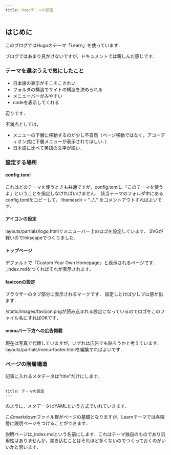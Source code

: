 ```yaml
---
title: Hugoテーマの設定
---
```


## はじめに
このブログではHugoのテーマ「Learn」を使っています．

ブログではあまり見かけないですが，ドキュメントでは親しんだ感じです．

### テーマを選ぶうえで気にしたこと
- 日本語の表示がそこそこきれい
- フォルダの構造でサイトの構造を決められる
- メニューバーがみやすい
- codeを表示してくれる

辺りです．

不満点としては，
- メニューの下層に移動するのが少し不自然（ページ移動ではなく，アコーディオン式に下層メニューが表示されてほしい．）
- 日本語に比べて英語の文字が細い．


### 設定する場所

#### config.toml
これはどのテーマを使うときも共通ですが，config.tomlに「このテーマを使うよ」ということを指定しなければいけません．
該当テーマのフォルダ中にあるconfig.tomlをコピーして，
themesdir = "../.."
をコメントアウトすればよいです．

#### アイコンの設定
layouts/partials/logo.htmlでメニューバー上のロゴを設定しています．
SVGが軽いのでInkscapeでつくりました．

#### トップページ
デフォルトで「Custom Your Own Homepage」と表示されるページです．
_index.mdをつくればそれが表示されます．

#### faviconの設定
ブラウザーのタブ部分に表示されるマークです．
設定しとけば少しプロ感が出ます．

/static/images/favicon.pngが読み込まれる設定になっているのでロゴをこのファイル名にすればOKです．

#### menuバー下方への広告掲載
現在は写真で代替していますが，いずれは広告でも貼ろうかと考えています．
layouts/partials/menu-footer.htmlを編集すればよいです．

### ページの階層構造
記事に入れるメタデータは"title"だけにします．
```
---
title: テーマの設定
---
```
のように，メタデータはYAMLという方式でいれていきます．

このmarkdownファイル群がページの基礎となりますが，Learnテーマでは各階層に説明ページをつけることができます．

説明ページは_index.mdという名前にします．これはテーマ独自のものであり汎用性はありませんが，書き込むことはそれほど多くないのでつくっておくのがいいかと思います．


